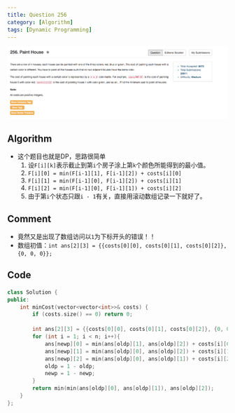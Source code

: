 ```yaml
---
title: Question 256
category: [Algorithm]
tags: [Dynamic Programming]
---
```


![Description](../Assets/Figure/question256.png)

## Algorithm 

- 这个题目也就是DP，思路很简单
    1. 设`F[i][k]`表示截止到第`i`个房子涂上第`k`个颜色所能得到的最小值。
    2. `F[i][0] = min(F[i-1][1], F[i-1][2]) + costs[i][0]`
    3. `F[i][1] = min(F[i-1][0], F[i-1][2]) + costs[i][1]`
    4. `F[i][2] = min(F[i-1][0], F[i-1][1]) + costs[i][2]`
    5. 由于第`i`个状态只跟`i - 1`有关，直接用滚动数组记录一下就好了。

## Comment

- 竟然又是出现了数组访问以`1`为下标开头的错误！！
- 数组初值：`int ans[2][3] = {{costs[0][0], costs[0][1], costs[0][2]}, {0, 0, 0}};`

## Code

```C++
class Solution {
public:
    int minCost(vector<vector<int>>& costs) {
        if (costs.size() == 0) return 0;
    
        int ans[2][3] = {{costs[0][0], costs[0][1], costs[0][2]}, {0, 0, 0}}, oldp = 0, newp = 1, n = costs.size();
        for (int i = 1; i < n; i++){
            ans[newp][0] = min(ans[oldp][1], ans[oldp][2]) + costs[i][0];
            ans[newp][1] = min(ans[oldp][0], ans[oldp][2]) + costs[i][1];
            ans[newp][2] = min(ans[oldp][0], ans[oldp][1]) + costs[i][2];
            oldp = 1 - oldp;
            newp = 1 - newp;
        }
        return min(min(ans[oldp][0], ans[oldp][1]), ans[oldp][2]);
    }
};
```

